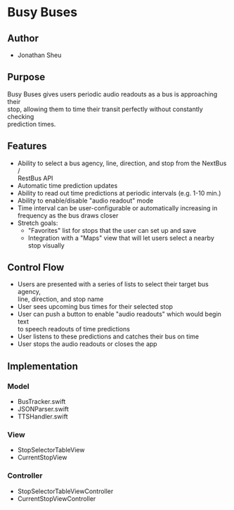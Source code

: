 # Busy Buses

## Author
* Jonathan Sheu

## Purpose
Busy Buses gives users periodic audio readouts as a bus is approaching their  
stop, allowing them to time their transit perfectly without constantly checking  
prediction times.

## Features
* Ability to select a bus agency, line, direction, and stop from the NextBus /  
RestBus API
* Automatic time prediction updates
* Ability to read out time predictions at periodic intervals (e.g. 1-10 min.)
* Ability to enable/disable "audio readout" mode
* Time interval can be user-configurable or automatically increasing in  
frequency as the bus draws closer
* Stretch goals:
	* "Favorites" list for stops that the user can set up and save
	* Integration with a "Maps" view that will let users select a nearby  
        stop visually

## Control Flow
* Users are presented with a series of lists to select their target bus agency,  
line, direction, and stop name
* User sees upcoming bus times for their selected stop
* User can push a button to enable "audio readouts" which would begin text  
to speech readouts of time predictions
* User listens to these predictions and catches their bus on time
* User stops the audio readouts or closes the app

## Implementation

### Model
* BusTracker.swift
* JSONParser.swift
* TTSHandler.swift

### View
* StopSelectorTableView
* CurrentStopView

### Controller
* StopSelectorTableViewController
* CurrentStopViewController
